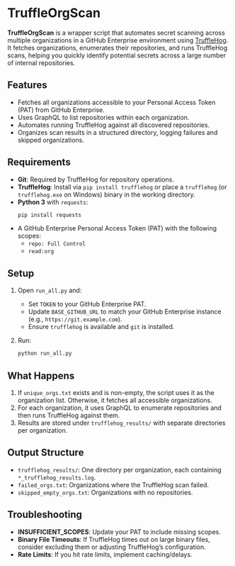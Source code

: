 # TruffleOrgScan 

**TruffleOrgScan** is a wrapper script that automates secret scanning across multiple organizations in a GitHub Enterprise environment using [TruffleHog](https://github.com/trufflesecurity/trufflehog). It fetches organizations, enumerates their repositories, and runs TruffleHog scans, helping you quickly identify potential secrets across a large number of internal repositories.

## Features

- Fetches all organizations accessible to your Personal Access Token (PAT) from GitHub Enterprise.
- Uses GraphQL to list repositories within each organization.
- Automates running TruffleHog against all discovered repositories.
- Organizes scan results in a structured directory, logging failures and skipped organizations.

## Requirements

- **Git**: Required by TruffleHog for repository operations.
- **TruffleHog**: Install via `pip install trufflehog` or place a `trufflehog` (or `trufflehog.exe` on Windows) binary in the working directory.
- **Python 3** with `requests`:
  ```bash
  pip install requests
  ```
- A GitHub Enterprise Personal Access Token (PAT) with the following scopes:
  - `repo: Full Control`
  - `read:org`

## Setup

1. Open `run_all.py` and:
   - Set `TOKEN` to your GitHub Enterprise PAT.
   - Update `BASE_GITHUB_URL` to match your GitHub Enterprise instance (e.g., `https://git.example.com`).
   - Ensure `trufflehog` is available and `git` is installed.

2. Run:
   ```bash
   python run_all.py
   ```

## What Happens

1. If `unique_orgs.txt` exists and is non-empty, the script uses it as the organization list. Otherwise, it fetches all accessible organizations.
2. For each organization, it uses GraphQL to enumerate repositories and then runs TruffleHog against them.
3. Results are stored under `trufflehog_results/` with separate directories per organization.

## Output Structure

- `trufflehog_results/`: One directory per organization, each containing `*_trufflehog_results.log`.
- `failed_orgs.txt`: Organizations where the TruffleHog scan failed.
- `skipped_empty_orgs.txt`: Organizations with no repositories.

## Troubleshooting

- **INSUFFICIENT_SCOPES**: Update your PAT to include missing scopes.
- **Binary File Timeouts**: If TruffleHog times out on large binary files, consider excluding them or adjusting TruffleHog’s configuration.
- **Rate Limits**: If you hit rate limits, implement caching/delays.
